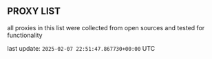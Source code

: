 ## PROXY LIST

all proxies in this list were collected from open sources and tested for functionality

last update: `2025-02-07 22:51:47.867730+00:00` UTC